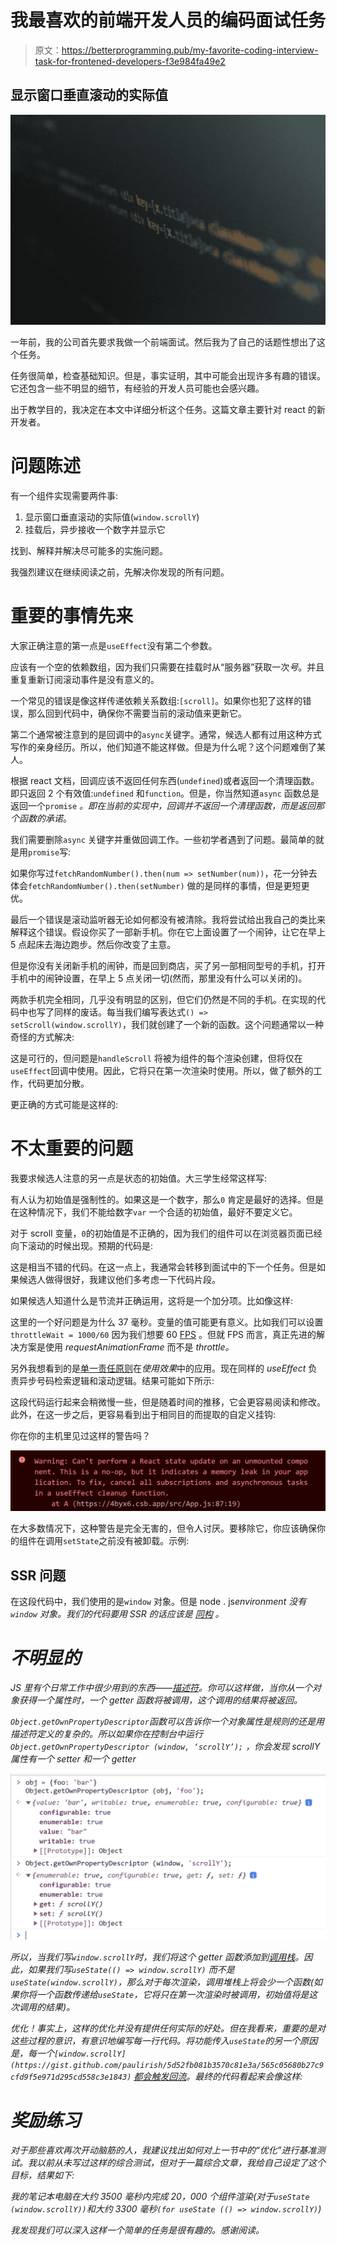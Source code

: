 # 我最喜欢的前端开发人员的编码面试任务

> 原文：<https://betterprogramming.pub/my-favorite-coding-interview-task-for-frontened-developers-f3e984fa49e2>

## 显示窗口垂直滚动的实际值

![](img/8e1cc299846d24c7905d41b0f22c86d0.png)

一年前，我的公司首先要求我做一个前端面试。然后我为了自己的话题性想出了这个任务。

任务很简单，检查基础知识。但是，事实证明，其中可能会出现许多有趣的错误。它还包含一些不明显的细节，有经验的开发人员可能也会感兴趣。

出于教学目的，我决定在本文中详细分析这个任务。这篇文章主要针对 react 的新开发者。

# 问题陈述

有一个组件实现需要两件事:

1.  显示窗口垂直滚动的实际值(`window.scrollY`)
2.  挂载后，异步接收一个数字并显示它

找到、解释并解决尽可能多的实施问题。

我强烈建议在继续阅读之前，先解决你发现的所有问题。

# 重要的事情先来

大家正确注意的第一点是`useEffect`没有第二个参数。

应该有一个空的依赖数组，因为我们只需要在挂载时从“服务器”获取一次*号*。并且重复重新订阅滚动事件是没有意义的。

一个常见的错误是像这样传递依赖关系数组:`[scroll]`。如果你也犯了这样的错误，那么回到代码中，确保你不需要当前的滚动值来更新它。

第二个通常被注意到的是回调中的`async`关键字。通常，候选人都有过用这种方式写作的亲身经历。所以，他们知道不能这样做。但是为什么呢？这个问题难倒了某人。

根据 react 文档，回调应该不返回任何东西(`undefined`)或者返回一个清理函数。即只返回 2 个有效值:`undefined` 和`function`。但是，你当然知道`async` 函数总是返回一个`promise` *。*即在当前的实现中，回调并不返回一个清理函数，而是返回那个函数的*承诺*。

我们需要删除`async` 关键字并重做回调工作。一些初学者遇到了问题。最简单的就是用`promise`写:

如果你写过`fetchRandomNumber().then(num => setNumber(num))`，花一分钟去体会`fetchRandomNumber().then(setNumber)` 做的是同样的事情，但是更短更优。

最后一个错误是滚动监听器无论如何都没有被清除。我将尝试给出我自己的类比来解释这个错误。假设你买了一部新手机。你在它上面设置了一个闹钟，让它在早上 5 点起床去海边跑步。然后你改变了主意。

但是你没有关闭新手机的闹钟，而是回到商店，买了另一部相同型号的手机，打开手机中的闹钟设置，在早上 5 点关闭一切(然而，那里没有什么可以关闭的)。

两款手机完全相同，几乎没有明显的区别，但它们仍然是不同的手机。在实现的代码中也写了同样的废话。每当我们编写表达式`() => setScroll(window.scrollY)`，我们就创建了一个新的函数。这个问题通常以一种奇怪的方式解决:

这是可行的，但问题是`handleScroll` 将被为组件的每个渲染创建，但将仅在`useEffect`回调中使用。因此，它将只在第一次渲染时使用。所以，做了额外的工作，代码更加分散。

更正确的方式可能是这样的:

# 不太重要的问题

我要求候选人注意的另一点是状态的初始值。大三学生经常这样写:

有人认为初始值是强制性的。如果这是一个数字，那么`0` 肯定是最好的选择。但是在这种情况下，我们不能给数字`var` 一个合适的初始值，最好不要定义它。

对于 scroll 变量，`0`的初始值是不正确的，因为我们的组件可以在浏览器页面已经向下滚动的时候出现。预期的代码是:

这是相当不错的代码。在这一点上，我通常会转移到面试中的下一个任务。但是如果候选人做得很好，我建议他们多考虑一下代码片段。

如果候选人知道什么是节流并正确运用，这将是一个加分项。比如像这样:

这里的一个好问题是为什么 37 毫秒。变量的值可能更有意义。比如我们可以设置`throttleWait = 1000/60` 因为我们想要 60 [FPS](https://en.wikipedia.org/wiki/Frame_rate) 。但就 FPS 而言，真正先进的解决方案是使用 *requestAnimationFrame* 而不是 *throttle。*

另外我想看到的是[单一责任原则](https://en.wikipedia.org/wiki/Single-responsibility_principle)在*使用效果*中的应用。现在同样的 *useEffect* 负责异步号码检索逻辑和滚动逻辑。结果可能如下所示:

这段代码运行起来会稍微慢一些，但是随着时间的推移，它会更容易阅读和修改。此外，在这一步之后，更容易看到出于相同目的而提取的自定义挂钩:

你在你的主机里见过这样的警告吗？

![](img/f24471f969f9358815ebb095433e1fae.png)

在大多数情况下，这种警告是完全无害的，但令人讨厌。要移除它，你应该确保你的组件在调用`setState`之前没有被卸载。示例:

## SSR 问题

在这段代码中，我们使用的是`window` 对象。但是 node . js*environment 没有`window` 对象。我们的代码要用 SSR 的话应该是 [*同构*](https://www.lullabot.com/articles/what-is-an-isomorphic-application) 。*

# *不明显的*

*JS 里有个日常工作中很少用到的东西——[描述符](https://developer.mozilla.org/en-US/docs/Web/JavaScript/Reference/Global_Objects/Object/defineProperty)。你可以这样做，当你从一个对象获得一个属性时，一个 getter 函数将被调用，这个调用的结果将被返回。*

*`Object.getOwnPropertyDescriptor`函数可以告诉你一个对象属性是规则的还是用描述符定义的复杂的。所以如果你在控制台中运行`Object.getOwnPropertyDescriptor (window, ‘scrollY’);` ，你会发现 scrollY 属性有一个 setter 和一个 getter*

*![](img/7342b98048a7d7b5c0c30603032d8f34.png)*

*所以，当我们写`window.scrollY`时，我们将这个 getter 函数添加到[调用栈](http://latentflip.com/loupe/)。因此，如果我们写`useState(() => window.scrollY)` 而不是`useState(window.scrollY)`，那么对于每次渲染，调用堆栈上将会少一个函数(如果你将一个函数传递给`useState`，它将只在第一次渲染时被调用，初始值将是这次调用的结果)。*

*优化！事实上，这样的优化并没有提供任何实际的好处。但在我看来，重要的是对这些过程的意识，有意识地编写每一行代码。将功能传入`useState`的另一个原因是，每一个`[window.scrollY](https://gist.github.com/paulirish/5d52fb081b3570c81e3a/565c05680b27c9cfd9f5e971d295cd558c3e1843)` [都会触发回流](https://gist.github.com/paulirish/5d52fb081b3570c81e3a/565c05680b27c9cfd9f5e971d295cd558c3e1843)。最终的代码看起来会像这样:*

# *奖励练习*

*对于那些喜欢再次开动脑筋的人，我建议找出如何对上一节中的“优化”进行基准测试。我以前从未写过这样的综合测试，但对于一篇综合文章，我给自己设定了这个目标，结果如下:*

*我的笔记本电脑在大约 3500 毫秒内完成 20，000 个组件渲染(对于`useState (window.scrollY))`和大约 3300 毫秒`(for useState (() => window.scrollY)`)*

*我发现我们可以深入这样一个简单的任务是很有趣的。感谢阅读。*